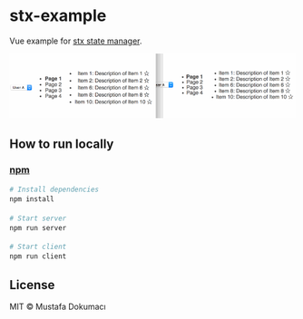 # stx-example

Vue example for [stx state manager](https://github.com/mstdokumaci/stx).

![Screenshot](https://github.com/mstdokumaci/stx-vue-example/blob/master/screenshot.gif?raw=true)

## How to run locally

### [npm](https://www.npmjs.com/)
``` bash
# Install dependencies
npm install

# Start server
npm run server

# Start client
npm run client
```

## License

MIT © Mustafa Dokumacı
